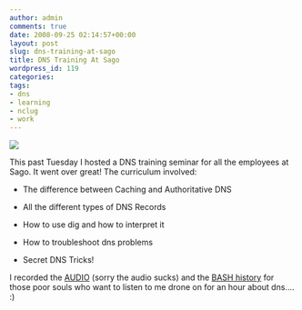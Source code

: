```yaml
---
author: admin
comments: true
date: 2008-09-25 02:14:57+00:00
layout: post
slug: dns-training-at-sago
title: DNS Training At Sago
wordpress_id: 119
categories:
tags:
- dns
- learning
- nclug
- work
---
```


[![](/uploads/dns.jpg)](/uploads/dns.jpg)


This past Tuesday I hosted a DNS training seminar for all the employees at Sago. It went over great! The curriculum involved:



	
  * The difference between Caching and Authoritative DNS

	
  * All the different types of DNS Records

	
  * How to use dig and how to interpret it

	
  * How to troubleshoot dns problems

	
  * Secret DNS Tricks!


I recorded the [AUDIO](https://xkyle.com/other/dns.mp3) (sorry the audio sucks) and the [BASH history](https://xkyle.com/other/dns-history.txt) for those poor souls who want to listen to me drone on for an hour about dns.... :)
